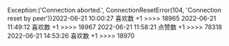 Exception:('Connection aborted.', ConnectionResetError(104, 'Connection reset by peer'))2022-06-21  10:00:27   喜欢数 +1 >>>> 18965
2022-06-21  11:49:12   喜欢数 +1 >>>> 18967
2022-06-21  11:58:21   点赞数 +1 >>>> 78318
2022-06-21  14:53:26   喜欢数 +1 >>>> 18970
